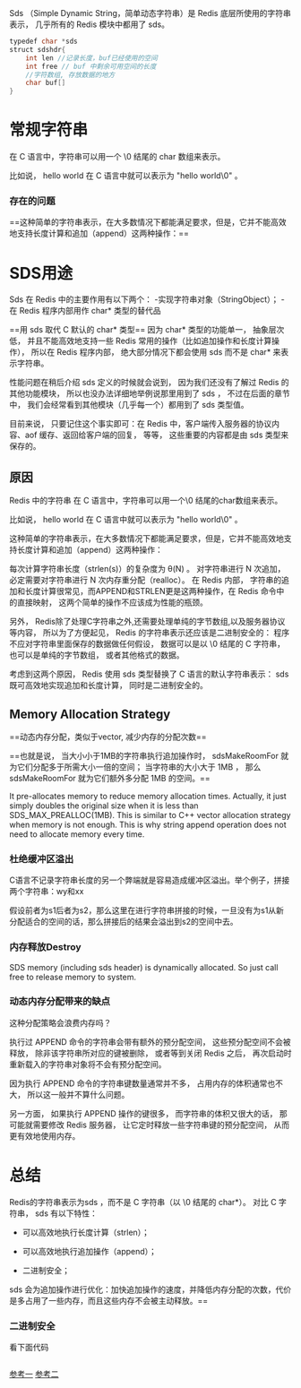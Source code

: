
Sds （Simple Dynamic String，简单动态字符串）是 Redis 底层所使用的字符串表示， 几乎所有的 Redis 模块中都用了 sds。
```java
typedef char *sds
struct sdshdr{
    int len //记录长度，buf已经使用的空间
    int free // buf 中剩余可用空间的长度
    //字符数组, 存放数据的地方
    char buf[] 
}
```
# 常规字符串
在 C 语言中，字符串可以用一个 \0 结尾的 char 数组来表示。

比如说， hello world 在 C 语言中就可以表示为 "hello world\0" 。
### 存在的问题
==这种简单的字符串表示，在大多数情况下都能满足要求，但是，它并不能高效地支持长度计算和追加（append）这两种操作：==
# SDS用途

Sds 在 Redis 中的主要作用有以下两个：
   -实现字符串对象（StringObject）；
   -在 Redis 程序内部用作 char* 类型的替代品


==用 sds 取代 C 默认的 char* 类型==
因为 char* 类型的功能单一， 抽象层次低， 并且不能高效地支持一些 Redis 常用的操作（比如追加操作和长度计算操作）， 所以在 Redis 程序内部， 绝大部分情况下都会使用 sds 而不是 char* 来表示字符串。

性能问题在稍后介绍 sds 定义的时候就会说到， 因为我们还没有了解过 Redis 的其他功能模块， 所以也没办法详细地举例说那里用到了 sds ， 不过在后面的章节中， 我们会经常看到其他模块（几乎每一个）都用到了 sds 类型值。

目前来说， 只要记住这个事实即可：在 Redis 中，客户端传入服务器的协议内容、aof 缓存、返回给客户端的回复， 等等， 这些重要的内容都是由 sds 类型来保存的。

## 原因
Redis 中的字符串
在 C 语言中，字符串可以用一个\0 结尾的char数组来表示。

比如说， hello world 在 C 语言中就可以表示为 "hello world\0" 。

这种简单的字符串表示，在大多数情况下都能满足要求，但是，它并不能高效地支持长度计算和追加（append）这两种操作：

每次计算字符串长度（strlen(s)）的复杂度为 θ(N) 。
对字符串进行 N 次追加，必定需要对字符串进行 N 次内存重分配（realloc）。
在 Redis 内部， 字符串的追加和长度计算很常见，而APPEND和STRLEN更是这两种操作，在 Redis 命令中的直接映射， 这两个简单的操作不应该成为性能的瓶颈。

另外， Redis除了处理C字符串之外,还需要处理单纯的字节数组,以及服务器协议等内容， 所以为了方便起见， Redis 的字符串表示还应该是二进制安全的： 程序不应对字符串里面保存的数据做任何假设， 数据可以是以 \0 结尾的 C 字符串， 也可以是单纯的字节数组， 或者其他格式的数据。

考虑到这两个原因， Redis 使用 sds 类型替换了 C 语言的默认字符串表示： sds 既可高效地实现追加和长度计算， 同时是二进制安全的。
## Memory Allocation Strategy

==动态内存分配，类似于vector, 减少内存的分配次数==

==也就是说， 当大小小于1MB的字符串执行追加操作时， sdsMakeRoomFor 就为它们分配多于所需大小一倍的空间； 当字符串的大小大于 1MB ， 那么 sdsMakeRoomFor 就为它们额外多分配 1MB 的空间。==

It pre-allocates memory to reduce memory allocation times. Actually, it just simply doubles the original size when it is less than SDS_MAX_PREALLOC(1MB). This is similar to C++ vector allocation strategy when memory is not enough. This is why string append operation does not need to allocate memory every time.

### 杜绝缓冲区溢出

C语言不记录字符串长度的另一个弊端就是容易造成缓冲区溢出。举个例子，拼接两个字符串：wy和xx 


假设前者为s1后者为s2，那么这里在进行字符串拼接的时候，一旦没有为s1从新分配适合的空间的话，那么拼接后的结果会溢出到s2的空间中去。

### 内存释放Destroy
SDS memory (including sds header) is dynamically allocated. So just call free to release memory to system.

### 动态内存分配带来的缺点
这种分配策略会浪费内存吗？

执行过 APPEND 命令的字符串会带有额外的预分配空间， 这些预分配空间不会被释放， 除非该字符串所对应的键被删除， 或者等到关闭 Redis 之后， 再次启动时重新载入的字符串对象将不会有预分配空间。

因为执行 APPEND 命令的字符串键数量通常并不多， 占用内存的体积通常也不大， 所以这一般并不算什么问题。

另一方面， 如果执行 APPEND 操作的键很多， 而字符串的体积又很大的话， 那可能就需要修改 Redis 服务器， 让它定时释放一些字符串键的预分配空间， 从而更有效地使用内存。


# 总结
Redis的字符串表示为sds ，而不是 C 字符串（以 \0 结尾的 char*）。
对比 C 字符串， sds 有以下特性：

 - 可以高效地执行长度计算（strlen）；

- 可以高效地执行追加操作（append）；
- 二进制安全；

sds 会为追加操作进行优化：加快追加操作的速度，并降低内存分配的次数，代价是多占用了一些内存，而且这些内存不会被主动释放。==
### 二进制安全
看下面代码
```
```

[参考一](https://redisbook.readthedocs.io/en/latest/internal-datastruct/sds.html)
[参考二](http://blog.wjin.org/posts/redis-internal-data-structure-sds.html)